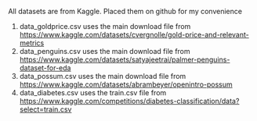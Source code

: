 All datasets are from Kaggle. Placed them on github for my convenience

1. data_goldprice.csv uses the main download file from https://www.kaggle.com/datasets/cvergnolle/gold-price-and-relevant-metrics
2. data_penguins.csv uses the main download file from https://www.kaggle.com/datasets/satyajeetrai/palmer-penguins-dataset-for-eda
3. data_possum.csv uses the main download file from https://www.kaggle.com/datasets/abrambeyer/openintro-possum
4. data_diabetes.csv uses the train.csv file from https://www.kaggle.com/competitions/diabetes-classification/data?select=train.csv
